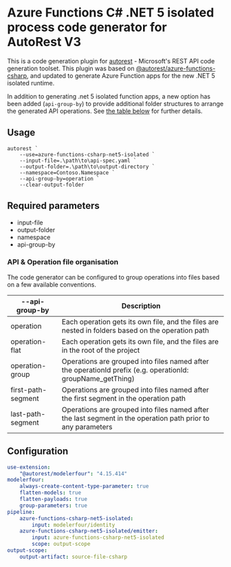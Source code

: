 # Azure Functions C# .NET 5 isolated process code generator for AutoRest V3

This is a code generation plugin for [autorest](https://aka.ms/autorest) - Microsoft's REST API code generation toolset.
This plugin was based on [@autorest/azure-functions-csharp](https://github.com/Azure/autorest.azure-functions-csharp), and updated to generate
Azure Function apps for the new .NET 5 isolated runtime.

In addition to generating .net 5 isolated function apps, a new option has been added (`api-group-by`) to provide additional folder structures
to arrange the generated API operations. See [the table below](#api-&-operation-file-organisation) for further details.

## Usage

```
autorest `
    --use=azure-functions-csharp-net5-isolated `
    --input-file=.\path\to\api-spec.yaml `
    --output-folder=.\path\to\output-directory `
    --namespace=Contoso.Namespace `
    --api-group-by=operation `
    --clear-output-folder
```

## Required parameters

-   input-file
-   output-folder
-   namespace
-   api-group-by

### API & Operation file organisation

The code generator can be configured to group operations into files based on a few available conventions.

| --api-group-by     | Description                                                                                                  |
| ------------------ | ------------------------------------------------------------------------------------------------------------ |
| operation          | Each operation gets its own file, and the files are nested in folders based on the operation path            |
| operation-flat     | Each operation gets its own file, and the files are in the root of the project                               |
| operation-group    | Operations are grouped into files named after the operationId prefix (e.g. operationId: groupName_getThing)  |
| first-path-segment | Operations are grouped into files named after the first segment in the operation path                        |
| last-path-segment  | Operations are grouped into files named after the last segment in the operation path prior to any parameters |

## Configuration

```yaml
use-extension:
    "@autorest/modelerfour": "4.15.414"
modelerfour:
    always-create-content-type-parameter: true
    flatten-models: true
    flatten-payloads: true
    group-parameters: true
pipeline:
    azure-functions-csharp-net5-isolated:
        input: modelerfour/identity
    azure-functions-csharp-net5-isolated/emitter:
        input: azure-functions-csharp-net5-isolated
        scope: output-scope
output-scope:
    output-artifact: source-file-csharp
```
